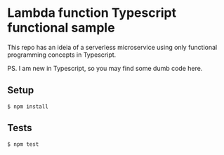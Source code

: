 # Lambda function Typescript functional sample

This repo has an ideia of a serverless microservice using only functional programming concepts in
Typescript.

PS. I am new in Typescript, so you may find some dumb code here.

## Setup

```shell
$ npm install
```

## Tests

```shell
$ npm test
```